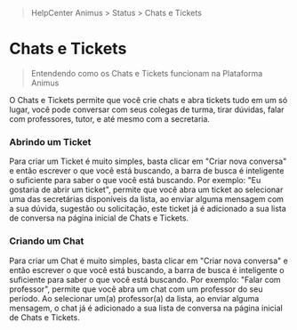 > HelpCenter Animus > Status > Chats e Tickets

# Chats e Tickets

> Entendendo como os Chats e Tickets funcionam na Plataforma Animus

O Chats e Tickets permite que você crie chats e abra tickets tudo em um só lugar, você pode conversar com seus colegas de turma, tirar dúvidas, falar com professores, tutor, e até mesmo com a secretaria.

### Abrindo um Ticket

Para criar um Ticket é muito simples, basta clicar em "Criar nova conversa" e então escrever o que você está buscando, a barra de busca é inteligente o suficiente para saber o que você está buscando. Por exemplo: "Eu gostaria de abrir um ticket", permite que você abra um ticket ao selecionar uma das secretárias disponíveis da lista,
ao enviar alguma mensagem com a sua dúvida, sugestão ou solicitação, este ticket já é adicionado a sua lista de conversa na página inicial de Chats e Tickets.

### Criando um Chat

Para criar um Chat é muito simples, basta clicar em "Criar nova conversa" e então escrever o que você está buscando, a barra de busca é inteligente o suficiente para saber o que você está buscando. Por exemplo: "Falar com professor", permite que você abra um chat com um professor do seu período. Ao selecionar um(a) professor(a) da lista,
ao enviar alguma mensagem, o chat já é adicionado a sua lista de conversa na página inicial de Chats e Tickets.
